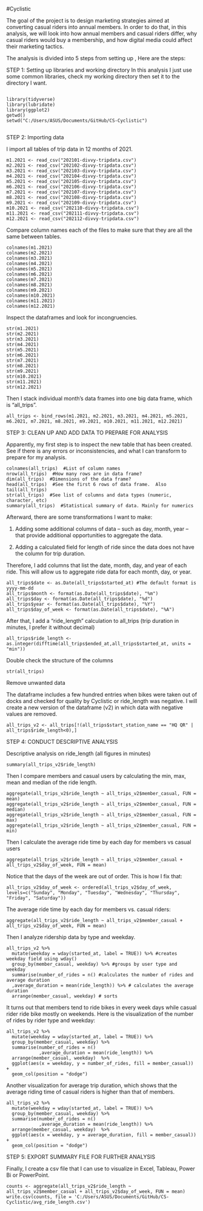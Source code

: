 #Cyclistic

The goal of the project is to design marketing strategies aimed at converting casual riders into annual members. In order to do that, in this analysis, we will look into how annual members and casual riders differ, why casual riders would buy a membership, and how digital media could affect their marketing tactics.

The analysis is divided into 5 steps from setting up , Here are the steps:

STEP 1: Setting up libraries and working directory
In this analysis I just use some common libraries, check my working directory then set it to the directory I want.

```{r}

library(tidyverse)
library(lubridate)  
library(ggplot2)
getwd()
setwd("C:/Users/ASUS/Documents/GitHub/CS-Cyclistic")


```

STEP 2: Importing data

I import all tables of trip data in 12 months of 2021.

```{r include=FALSE}
m1.2021 <- read_csv("202101-divvy-tripdata.csv")
m2.2021 <- read_csv("202102-divvy-tripdata.csv")
m3.2021 <- read_csv("202103-divvy-tripdata.csv")
m4.2021 <- read_csv("202104-divvy-tripdata.csv")
m5.2021 <- read_csv("202105-divvy-tripdata.csv")
m6.2021 <- read_csv("202106-divvy-tripdata.csv")
m7.2021 <- read_csv("202107-divvy-tripdata.csv")
m8.2021 <- read_csv("202108-divvy-tripdata.csv")
m9.2021 <- read_csv("202109-divvy-tripdata.csv")
m10.2021 <- read_csv("202110-divvy-tripdata.csv")
m11.2021 <- read_csv("202111-divvy-tripdata.csv")
m12.2021 <- read_csv("202112-divvy-tripdata.csv")
```


Compare column names each of the files to make sure that they are all the same between tables.

```{r}
colnames(m1.2021)
colnames(m2.2021)
colnames(m3.2021)
colnames(m4.2021)
colnames(m5.2021)
colnames(m6.2021)
colnames(m7.2021)
colnames(m8.2021)
colnames(m9.2021)
colnames(m10.2021)
colnames(m11.2021)
colnames(m12.2021)
```


Inspect the dataframes and look for incongruencies.

```{r}
str(m1.2021)
str(m2.2021)
str(m3.2021)
str(m4.2021)
str(m5.2021)
str(m6.2021)
str(m7.2021)
str(m8.2021)
str(m9.2021)
str(m10.2021)
str(m11.2021)
str(m12.2021)
```


Then I stack individual month’s data frames into one big data frame, which is “all_trips”.

```{r}
all_trips <- bind_rows(m1.2021, m2.2021, m3.2021, m4.2021, m5.2021, m6.2021, m7.2021, m8.2021, m9.2021, m10.2021, m11.2021, m12.2021)
```


STEP 3: CLEAN UP AND ADD DATA TO PREPARE FOR ANALYSIS

Apparently, my first step is to inspect the new table that has been created. See if there is any errors or inconsistencies, and what I can transform to prepare for my analysis.

```{r}
colnames(all_trips)  #List of column names
nrow(all_trips)  #How many rows are in data frame?
dim(all_trips)  #Dimensions of the data frame?
head(all_trips)  #See the first 6 rows of data frame.  Also tail(all_trips)
str(all_trips)  #See list of columns and data types (numeric, character, etc)
summary(all_trips)  #Statistical summary of data. Mainly for numerics
```


Afterward, there are some transformations I want to make:

  1. Adding some additional columns of data – such as day, month, year – that provide additional opportunities to aggregate the data.

  2. Adding a calculated field for length of ride since the data does not have the column for trip duration.

Therefore, I add columns that list the date, month, day, and year of each ride. This will allow us to aggregate ride data for each month, day, or year.
```{r}
all_trips$date <- as.Date(all_trips$started_at) #The default format is yyyy-mm-dd
all_trips$month <- format(as.Date(all_trips$date), "%m")
all_trips$day <- format(as.Date(all_trips$date), "%d")
all_trips$year <- format(as.Date(all_trips$date), "%Y")
all_trips$day_of_week <- format(as.Date(all_trips$date), "%A")
```

After that, I add a “ride_length” calculation to all_trips (trip duration in minutes, I prefer it without decimal)

```{r}
all_trips$ride_length <- as.integer(difftime(all_trips$ended_at,all_trips$started_at, units = "min"))
```


Double check the structure of the columns

```{r}
str(all_trips)
```


Remove unwanted data

The dataframe includes a few hundred entries when bikes were taken out of docks and checked for quality by Cyclistic or ride_length was negative. I will create a new version of the dataframe (v2) in which data with negative values are removed.

```{r}
all_trips_v2 <- all_trips[!(all_trips$start_station_name == "HQ QR" | all_trips$ride_length<0),]
```


STEP 4: CONDUCT DESCRIPTIVE ANALYSIS

Descriptive analysis on ride_length (all figures in minutes)

```{r}
summary(all_trips_v2$ride_length)
```


Then I compare members and casual users by calculating the min, max, mean and median of the ride length.

```{r}
aggregate(all_trips_v2$ride_length ~ all_trips_v2$member_casual, FUN = mean)
aggregate(all_trips_v2$ride_length ~ all_trips_v2$member_casual, FUN = median)
aggregate(all_trips_v2$ride_length ~ all_trips_v2$member_casual, FUN = max)
aggregate(all_trips_v2$ride_length ~ all_trips_v2$member_casual, FUN = min)
```

Then I calculate the average ride time by each day for members vs casual users

```{r}
aggregate(all_trips_v2$ride_length ~ all_trips_v2$member_casual + all_trips_v2$day_of_week, FUN = mean)
```

Notice that the days of the week are out of order. This is how I fix that:

```{r}
all_trips_v2$day_of_week <- ordered(all_trips_v2$day_of_week, levels=c("Sunday", "Monday", "Tuesday", "Wednesday", "Thursday", "Friday", "Saturday"))
```

The average ride time by each day for members vs. casual riders:

```{r}
aggregate(all_trips_v2$ride_length ~ all_trips_v2$member_casual + all_trips_v2$day_of_week, FUN = mean)
```

Then I analyze ridership data by type and weekday.

```{r}
all_trips_v2 %>% 
  mutate(weekday = wday(started_at, label = TRUE)) %>% #creates weekday field using wday()
  group_by(member_casual, weekday) %>% #groups by user type and weekday
  summarise(number_of_rides = n() #calculates the number of rides and average duration 
  ,average_duration = mean(ride_length)) %>% # calculates the average duration
  arrange(member_casual, weekday) # sorts
```

It turns out that members tend to ride bikes in every week days while casual rider ride bike mostly on weekends. Here is the visualization of the number of rides by rider type and weekday:

```{r}
all_trips_v2 %>% 
  mutate(weekday = wday(started_at, label = TRUE)) %>% 
  group_by(member_casual, weekday) %>% 
  summarise(number_of_rides = n()
            ,average_duration = mean(ride_length)) %>% 
  arrange(member_casual, weekday)  %>% 
  ggplot(aes(x = weekday, y = number_of_rides, fill = member_casual)) +
  geom_col(position = "dodge")
```

Another visualization for average trip duration, which shows that the average riding time of casual riders is higher than that of members.

```{r}
all_trips_v2 %>% 
  mutate(weekday = wday(started_at, label = TRUE)) %>% 
  group_by(member_casual, weekday) %>% 
  summarise(number_of_rides = n()
            ,average_duration = mean(ride_length)) %>% 
  arrange(member_casual, weekday)  %>% 
  ggplot(aes(x = weekday, y = average_duration, fill = member_casual)) +
  geom_col(position = "dodge")
```

STEP 5: EXPORT SUMMARY FILE FOR FURTHER ANALYSIS

Finally, I create a csv file that I can use to visualize in Excel, Tableau, Power Bi or PowerPoint.

```{r}
counts <- aggregate(all_trips_v2$ride_length ~ all_trips_v2$member_casual + all_trips_v2$day_of_week, FUN = mean)
write.csv(counts, file = 'C:/Users/ASUS/Documents/GitHub/CS-Cyclistic/avg_ride_length.csv')
```
